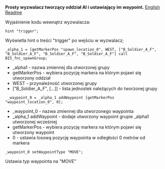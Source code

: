 **Prosty wyzwalacz tworzący oddział AI i ustawiający im waypoint.**
[English Readme](https://github.com/Cienias/arma3missions/blob/main/tutorials/spawn_squad_on_trigger.VR/README.md)

Wyjaśnienie kodu wewnątrz wyzwalacza:

```
hint "trigger"; 
```

Wyświetla hint o treści "trigger" po wejściu w wyzwalacz;
```
_alpha_1 = [getMarkerPos "spawn_location_0", WEST, ["B_Soldier_A_F", "B_Soldier_A_F", "B_Soldier_A_F", "B_Soldier_A_F"] call BIS_fnc_spawnGroup;
```
- _alpha1 - nazwa zmiennej dla utworzonej grupy
- getMarkerPos - wybiera pozycję markera na którym pojawi się utworzony oddział
- WEST - przynależność utworzonej grupy
- ["B_Soldier_A_F", [...]] - lista jednostek należących do tworzonej grupy

```
 _waypoint_0 = _alpha_1 addWaypoint [getMarkerPos "waypoint_location_0", 0];
```
- _waypoint_0 - nazwa zmiennej dla utworzonego waypointa
- _alpha_1 addWaypoint - dodaje utworzony waypoint grupie _alpha1 utworzonej wcześniej
- getMarkerPos - wybiera pozycję markera na którym pojawi się utworzony waypoint
- 0 - ustawia losową pozycję waypointa w odległości 0 metrów od markera
```
_waypoint_0 setWaypointType "MOVE";
```
Ustawia typ waypointa na "MOVE"